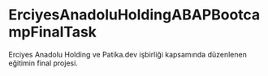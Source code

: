 # ErciyesAnadoluHoldingABAPBootcampFinalTask
 Erciyes Anadolu Holding ve Patika.dev işbirliği kapsamında düzenlenen eğitimin final projesi.
